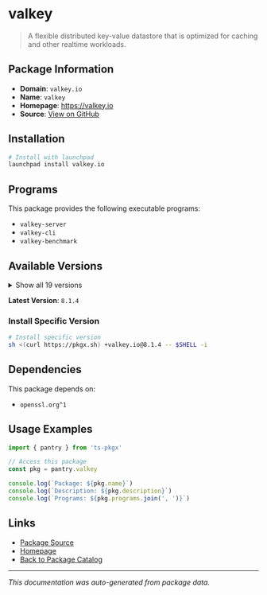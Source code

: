 # valkey

> A flexible distributed key-value datastore that is optimized for caching and other realtime workloads.

## Package Information

- **Domain**: `valkey.io`
- **Name**: `valkey`
- **Homepage**: https://valkey.io
- **Source**: [View on GitHub](https://github.com/pkgxdev/pantry/tree/main/projects/valkey.io/package.yml)

## Installation

```bash
# Install with launchpad
launchpad install valkey.io
```

## Programs

This package provides the following executable programs:

- `valkey-server`
- `valkey-cli`
- `valkey-benchmark`

## Available Versions

<details>
<summary>Show all 19 versions</summary>

- `8.1.4`, `8.1.3`, `8.1.2`, `8.1.1`, `8.1.0`
- `8.0.6`, `8.0.5`, `8.0.4`, `8.0.3`, `8.0.2`
- `8.0.1`, `8.0.0`, `7.2.11`, `7.2.10`, `7.2.9`
- `7.2.8`, `7.2.7`, `7.2.6`, `7.2.5`

</details>

**Latest Version**: `8.1.4`

### Install Specific Version

```bash
# Install specific version
sh <(curl https://pkgx.sh) +valkey.io@8.1.4 -- $SHELL -i
```

## Dependencies

This package depends on:

- `openssl.org^1`

## Usage Examples

```typescript
import { pantry } from 'ts-pkgx'

// Access this package
const pkg = pantry.valkey

console.log(`Package: ${pkg.name}`)
console.log(`Description: ${pkg.description}`)
console.log(`Programs: ${pkg.programs.join(', ')}`)
```

## Links

- [Package Source](https://github.com/pkgxdev/pantry/tree/main/projects/valkey.io/package.yml)
- [Homepage](https://valkey.io)
- [Back to Package Catalog](../../package-catalog.md)

---

*This documentation was auto-generated from package data.*
